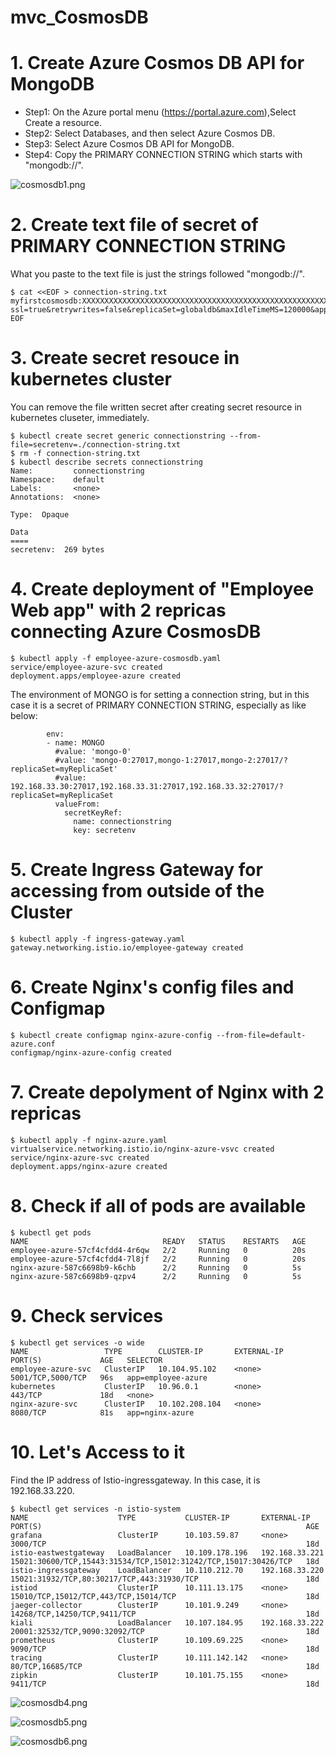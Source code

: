 # mvc_CosmosDB


# 1. Create Azure Cosmos DB API for MongoDB

- Step1: On the Azure portal menu (https://portal.azure.com),Select Create a resource.
- Step2: Select Databases, and then select Azure Cosmos DB.
- Step3: Select Azure Cosmos DB API for MongoDB.
- Step4: Copy the PRIMARY CONNECTION STRING which starts with "mongodb://".

![cosmosdb1.png](https://github.com/developer-onizuka/mvc_CosmosDB/blob/main/cosmosdb1.png)

# 2. Create text file of secret of PRIMARY CONNECTION STRING
What you paste to the text file is just the strings followed "mongodb://".
```
$ cat <<EOF > connection-string.txt 
myfirstcosmosdb:XXXXXXXXXXXXXXXXXXXXXXXXXXXXXXXXXXXXXXXXXXXXXXXXXXXXXXXXXXXXXXXXXXXXXXXXXXXXXXXXXXXXXX==@myfirstcosmosdb.mongo.cosmos.azure.com:10255/?ssl=true&retrywrites=false&replicaSet=globaldb&maxIdleTimeMS=120000&appName=@myfirstcosmosdb@
EOF
```

# 3. Create secret resouce in kubernetes cluster
You can remove the file written secret after creating secret resource in kubernetes cluseter, immediately.
```
$ kubectl create secret generic connectionstring --from-file=secretenv=./connection-string.txt
$ rm -f connection-string.txt
$ kubectl describe secrets connectionstring 
Name:         connectionstring
Namespace:    default
Labels:       <none>
Annotations:  <none>

Type:  Opaque

Data
====
secretenv:  269 bytes
```

# 4. Create deployment of "Employee Web app" with 2 repricas connecting Azure CosmosDB
```
$ kubectl apply -f employee-azure-cosmosdb.yaml 
service/employee-azure-svc created
deployment.apps/employee-azure created
```
The environment of MONGO is for setting a connection string, but in this case it is a secret of PRIMARY CONNECTION STRING, especially as like below:
```
        env:
        - name: MONGO
          #value: 'mongo-0'
          #value: 'mongo-0:27017,mongo-1:27017,mongo-2:27017/?replicaSet=myReplicaSet'
          #value: 192.168.33.30:27017,192.168.33.31:27017,192.168.33.32:27017/?replicaSet=myReplicaSet
          valueFrom:
            secretKeyRef:
              name: connectionstring
              key: secretenv
```

# 5. Create Ingress Gateway for accessing from outside of the Cluster
```
$ kubectl apply -f ingress-gateway.yaml 
gateway.networking.istio.io/employee-gateway created
```

# 6. Create Nginx's config files and Configmap
```
$ kubectl create configmap nginx-azure-config --from-file=default-azure.conf 
configmap/nginx-azure-config created
```

# 7. Create depolyment of Nginx with 2 repricas
```
$ kubectl apply -f nginx-azure.yaml 
virtualservice.networking.istio.io/nginx-azure-vsvc created
service/nginx-azure-svc created
deployment.apps/nginx-azure created
```

# 8. Check if all of pods are available
```
$ kubectl get pods
NAME                              READY   STATUS    RESTARTS   AGE
employee-azure-57cf4cfdd4-4r6qw   2/2     Running   0          20s
employee-azure-57cf4cfdd4-7l8jf   2/2     Running   0          20s
nginx-azure-587c6698b9-k6chb      2/2     Running   0          5s
nginx-azure-587c6698b9-qzpv4      2/2     Running   0          5s
```

# 9. Check services
```
$ kubectl get services -o wide
NAME                 TYPE        CLUSTER-IP       EXTERNAL-IP   PORT(S)             AGE   SELECTOR
employee-azure-svc   ClusterIP   10.104.95.102    <none>        5001/TCP,5000/TCP   96s   app=employee-azure
kubernetes           ClusterIP   10.96.0.1        <none>        443/TCP             18d   <none>
nginx-azure-svc      ClusterIP   10.102.208.104   <none>        8080/TCP            81s   app=nginx-azure
```

# 10. Let's Access to it
Find the IP address of Istio-ingressgateway. In this case, it is 192.168.33.220.
```
$ kubectl get services -n istio-system 
NAME                    TYPE           CLUSTER-IP       EXTERNAL-IP      PORT(S)                                                           AGE
grafana                 ClusterIP      10.103.59.87     <none>           3000/TCP                                                          18d
istio-eastwestgateway   LoadBalancer   10.109.178.196   192.168.33.221   15021:30600/TCP,15443:31534/TCP,15012:31242/TCP,15017:30426/TCP   18d
istio-ingressgateway    LoadBalancer   10.110.212.70    192.168.33.220   15021:31932/TCP,80:30217/TCP,443:31930/TCP                        18d
istiod                  ClusterIP      10.111.13.175    <none>           15010/TCP,15012/TCP,443/TCP,15014/TCP                             18d
jaeger-collector        ClusterIP      10.101.9.249     <none>           14268/TCP,14250/TCP,9411/TCP                                      18d
kiali                   LoadBalancer   10.107.184.95    192.168.33.222   20001:32532/TCP,9090:32092/TCP                                    18d
prometheus              ClusterIP      10.109.69.225    <none>           9090/TCP                                                          18d
tracing                 ClusterIP      10.111.142.142   <none>           80/TCP,16685/TCP                                                  18d
zipkin                  ClusterIP      10.101.75.155    <none>           9411/TCP                                                          18d
```

![cosmosdb4.png](https://github.com/developer-onizuka/mvc_CosmosDB/blob/main/cosmosdb4.png)

![cosmosdb5.png](https://github.com/developer-onizuka/mvc_CosmosDB/blob/main/cosmosdb5.png)

![cosmosdb6.png](https://github.com/developer-onizuka/mvc_CosmosDB/blob/main/cosmosdb6.png)
